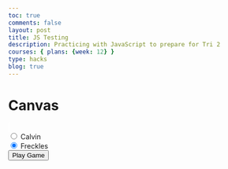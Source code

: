 ```yaml
---
toc: true
comments: false
layout: post
title: JS Testing
description: Practicing with JavaScript to prepare for Tri 2
courses: { plans: {week: 12} }
type: hacks
blog: true
---
```


<style>
#window { border: 1px solid white;};
</style>

<body>
    <h1>Canvas</h1>
    <div>
    <canvas id="window" width=500 height=300></canvas>
    <script src="/student/js/canvas.js" type="module">
    </script>
    </div>
    <div id="radios">
        <input type="radio" id="Calvin" name="Dogs" value="Calvin">
        <label for="Calvin">Calvin</label><br>
        <input type="radio" id="Freckles" name="Dogs" value="Freckles" checked>
        <label for="Freckles">Freckles</label><br>
    </div>
    <div id="button">
        <input type="button" id="play" name="play" value="Play Game"><br>
        <script src="/student/js/gameLoop.js" type="module">
    </div>
</body>
